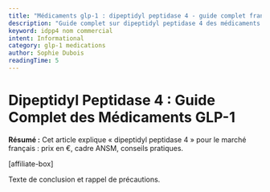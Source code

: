 ```yaml
---
title: "Médicaments glp-1 : dipeptidyl peptidase 4 - guide complet france 2025"
description: "Guide complet sur dipeptidyl peptidase 4 des médicaments GLP-1. Posologie, effets et prix en France 2025. Conseils médicaux certifiés. Informations vérifiées par des professionnels de santé."
keyword: idpp4 nom commercial
intent: Informational
category: glp-1 medications
author: Sophie Dubois
readingTime: 5
---
```


# Dipeptidyl Peptidase 4 : Guide Complet des Médicaments GLP-1

**Résumé :** Cet article explique « dipeptidyl peptidase 4 » pour le marché français : prix en €, cadre ANSM, conseils pratiques.


[affiliate-box]

Texte de conclusion et rappel de précautions.

























































